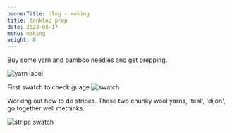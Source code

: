 ```yaml
---
bannerTitle: blog - making
title: tanktop prep
date: 2023-06-17
menu: making
weight: 8
---
```


Buy some yarn and bamboo needles and get prepping.  

![yarn label](/images/stuff/tanktop-yarn-label.jpg)

First swatch to check guage
![swatch](/images/stuff/tanktop-swatch.jpg)

Working out how to do stripes. These two chunky wool yarns, 'teal', 'dijon', go together well methinks.

![stripe swatch](/images/stuff/tanktop-stripe-swatch.jpg)

